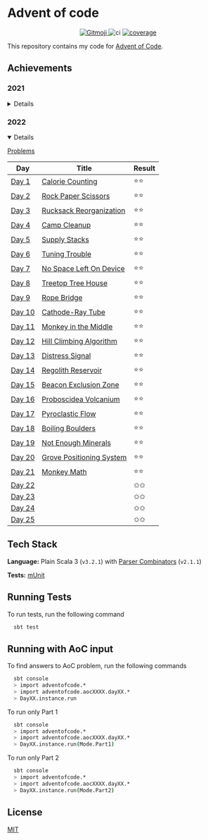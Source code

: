 # Advent of code

<p align="center">
	<a href="https://gitmoji.dev">
		<img src="https://img.shields.io/badge/gitmoji-%20😜%20😍-FFDD67.svg?style=flat-square"
			 alt="Gitmoji">
	</a>
    <img src="https://github.com/rlemaitre-ledger/advent-of-code-2022/actions/workflows/ci.yml/badge.svg" alt="ci">
    <a href="https://codecov.io/gh/rlemaitre-ledger/advent-of-code-2022">
        <img src="https://codecov.io/gh/rlemaitre-ledger/advent-of-code-2022/branch/main/graph/badge.svg?token=5XW9EJ5SBD" alt="coverage"/>
    </a>
</p>

This repository contains my code for [Advent of Code](https://adventofcode.com/).

## Achievements

### 2021

<details>
    <summary>Details</summary>

[Problems](https://adventofcode.com/2021)

| Day                                                             | Title                                                           | Result |
|-----------------------------------------------------------------|-----------------------------------------------------------------|--------|
| [Day 1 ](src/main/scala/adventofcode/aoc2021/day01/Day01.scala) | [Sonar Sweep](https://adventofcode.com/2021/day/1)              | ⭐️⭐️   |
| [Day 2 ](src/main/scala/adventofcode/aoc2021/day02/Day02.scala) | [Dive!](https://adventofcode.com/2021/day/2)                    | ⭐️⭐️   |
| [Day 3 ](src/main/scala/adventofcode/aoc2021/day03/Day03.scala) | [Binary Diagnostic](https://adventofcode.com/2021/day/3)        | ⭐️⭐️   |
| [Day 4 ](src/main/scala/adventofcode/aoc2021/day04/Day04.scala) | [Giant Squid](https://adventofcode.com/2021/day/4)              | ⭐️⭐️   |
| [Day 5 ](src/main/scala/adventofcode/aoc2021/day05/Day05.scala) | [Hydrothermal Venture](https://adventofcode.com/2021/day/5)     | ✩✩     |
| [Day 6 ](src/main/scala/adventofcode/aoc2021/day06/Day06.scala) | [Lanternfish](https://adventofcode.com/2021/day/6)              | ✩✩     |
| [Day 7 ](src/main/scala/adventofcode/aoc2021/day07/Day07.scala) | [The Treachery of Whales](https://adventofcode.com/2021/day/7)  | ✩✩     |
| [Day 8 ](src/main/scala/adventofcode/aoc2021/day08/Day08.scala) | [Seven Segment Search](https://adventofcode.com/2021/day/8)     | ✩✩     |
| [Day 9 ](src/main/scala/adventofcode/aoc2021/day09/Day09.scala) | [Smoke Basin](https://adventofcode.com/2021/day/9)              | ✩✩     |
| [Day 10](src/main/scala/adventofcode/aoc2021/day10/Day10.scala) | [Syntax Scoring](https://adventofcode.com/2021/day/10)          | ✩✩     |
| [Day 11](src/main/scala/adventofcode/aoc2021/day11/Day11.scala) | [Dumbo Octopus](https://adventofcode.com/2021/day/11)           | ✩✩     |
| [Day 12](src/main/scala/adventofcode/aoc2021/day12/Day12.scala) | [Passage Pathing](https://adventofcode.com/2021/day/12)         | ✩✩     |
| [Day 13](src/main/scala/adventofcode/aoc2021/day13/Day13.scala) | [Transparent Origami](https://adventofcode.com/2021/day/13)     | ✩✩     |
| [Day 14](src/main/scala/adventofcode/aoc2021/day14/Day14.scala) | [Extended Polymerization](https://adventofcode.com/2021/day/14) | ✩✩     |
| [Day 15](src/main/scala/adventofcode/aoc2021/day15/Day15.scala) | [Chiton](https://adventofcode.com/2021/day/15)                  | ✩✩     |
| [Day 16](src/main/scala/adventofcode/aoc2021/day16/Day16.scala) | [Packet Decoder](https://adventofcode.com/2021/day/16)          | ✩✩     |
| [Day 17](src/main/scala/adventofcode/aoc2021/day17/Day17.scala) | [Trick Shot](https://adventofcode.com/2021/day/17)              | ✩✩     |
| [Day 18](src/main/scala/adventofcode/aoc2021/day18/Day18.scala) | [Snailfish](https://adventofcode.com/2021/day/18)               | ✩✩     |
| [Day 19](src/main/scala/adventofcode/aoc2021/day19/Day19.scala) | [Beacon Scanner](https://adventofcode.com/2021/day/19)          | ✩✩     |
| [Day 20](src/main/scala/adventofcode/aoc2021/day20/Day20.scala) | [Trench Map](https://adventofcode.com/2021/day/20)              | ✩✩     |
| [Day 21](src/main/scala/adventofcode/aoc2021/day21/Day21.scala) | [Dirac Dice](https://adventofcode.com/2021/day/21)              | ✩✩     |
| [Day 22](src/main/scala/adventofcode/aoc2021/day22/Day22.scala) | [Reactor Reboot](https://adventofcode.com/2021/day/22)          | ✩✩     |
| [Day 23](src/main/scala/adventofcode/aoc2021/day23/Day23.scala) | [Amphipod](https://adventofcode.com/2021/day/23)                | ✩✩     |
| [Day 24](src/main/scala/adventofcode/aoc2021/day24/Day24.scala) | [Arithmetic Logic Unit](https://adventofcode.com/2021/day/24)   | ✩✩     |
| [Day 25](src/main/scala/adventofcode/aoc2021/day25/Day25.scala) | [Sea Cucumber](https://adventofcode.com/2021/day/25)            | ✩✩     |

</details>

### 2022

<details open="open">
    <summary>Details</summary>

[Problems](https://adventofcode.com/2022)

| Day                                                             | Title                                                            | Result |
|-----------------------------------------------------------------|------------------------------------------------------------------|--------|
| [Day 1 ](src/main/scala/adventofcode/aoc2022/day01/Day01.scala) | [ Calorie Counting](https://adventofcode.com/2022/day/1)         | ⭐️⭐️   |
| [Day 2 ](src/main/scala/adventofcode/aoc2022/day02/Day02.scala) | [Rock Paper Scissors](https://adventofcode.com/2022/day/2)       | ⭐️⭐️   |
| [Day 3 ](src/main/scala/adventofcode/aoc2022/day03/Day03.scala) | [Rucksack Reorganization](https://adventofcode.com/2022/day/3)   | ⭐️⭐️   |
| [Day 4 ](src/main/scala/adventofcode/aoc2022/day04/Day04.scala) | [Camp Cleanup](https://adventofcode.com/2022/day/4)              | ⭐️⭐️   |
| [Day 5 ](src/main/scala/adventofcode/aoc2022/day05/Day05.scala) | [Supply Stacks](https://adventofcode.com/2022/day/5)             | ⭐️⭐️   |
| [Day 6 ](src/main/scala/adventofcode/aoc2022/day06/Day06.scala) | [Tuning Trouble](https://adventofcode.com/2022/day/6)            | ⭐️⭐️   |
| [Day 7 ](src/main/scala/adventofcode/aoc2022/day07/Day07.scala) | [No Space Left On Device](https://adventofcode.com/2022/day/7)   | ⭐️⭐️   |
| [Day 8 ](src/main/scala/adventofcode/aoc2022/day08/Day08.scala) | [Treetop Tree House](https://adventofcode.com/2022/day/8)        | ⭐️⭐️   |
| [Day 9 ](src/main/scala/adventofcode/aoc2022/day09/Day09.scala) | [Rope Bridge](https://adventofcode.com/2022/day/9)               | ⭐️⭐️   |
| [Day 10](src/main/scala/adventofcode/aoc2022/day10/Day10.scala) | [Cathode-Ray Tube](https://adventofcode.com/2022/day/10)         | ⭐️⭐️   |
| [Day 11](src/main/scala/adventofcode/aoc2022/day11/Day11.scala) | [Monkey in the Middle](https://adventofcode.com/2022/day/11)     | ⭐️⭐️   |
| [Day 12](src/main/scala/adventofcode/aoc2022/day12/Day12.scala) | [Hill Climbing Algorithm](https://adventofcode.com/2022/day/12)  | ⭐️⭐️   |
| [Day 13](src/main/scala/adventofcode/aoc2022/day13/Day13.scala) | [Distress Signal](https://adventofcode.com/2022/day/13)          | ⭐️⭐️   |
| [Day 14](src/main/scala/adventofcode/aoc2022/day14/Day14.scala) | [Regolith Reservoir](https://adventofcode.com/2022/day/14)       | ⭐️⭐️   |
| [Day 15](src/main/scala/adventofcode/aoc2022/day15/Day15.scala) | [Beacon Exclusion Zone](https://adventofcode.com/2022/day/15)    | ⭐️⭐️   |
| [Day 16](src/main/scala/adventofcode/aoc2022/day16/Day16.scala) | [Proboscidea Volcanium](https://adventofcode.com/2022/day/16)    | ⭐️⭐️   |
| [Day 17](src/main/scala/adventofcode/aoc2022/day17/Day17.scala) | [Pyroclastic Flow](https://adventofcode.com/2022/day/17)         | ⭐️⭐️   |
| [Day 18](src/main/scala/adventofcode/aoc2022/day18/Day18.scala) | [Boiling Boulders](https://adventofcode.com/2022/day/18)         | ⭐️⭐️   |
| [Day 19](src/main/scala/adventofcode/aoc2022/day19/Day19.scala) | [Not Enough Minerals](https://adventofcode.com/2022/day/19)      | ⭐️⭐️   |
| [Day 20](src/main/scala/adventofcode/aoc2022/day20/Day20.scala) | [Grove Positioning System](https://adventofcode.com/2022/day/20) | ⭐️⭐️   |
| [Day 21](src/main/scala/adventofcode/aoc2022/day21/Day21.scala) | [Monkey Math](https://adventofcode.com/2022/day/21)              | ⭐️⭐️   |
| [Day 22](src/main/scala/adventofcode/aoc2022/day22/Day22.scala) | [](https://adventofcode.com/2022/day/22)                         | ✩✩     |
| [Day 23](src/main/scala/adventofcode/aoc2022/day23/Day23.scala) | [](https://adventofcode.com/2022/day/23)                         | ✩✩     |
| [Day 24](src/main/scala/adventofcode/aoc2022/day24/Day24.scala) | [](https://adventofcode.com/2022/day/24)                         | ✩✩     |
| [Day 25](src/main/scala/adventofcode/aoc2022/day25/Day25.scala) | [](https://adventofcode.com/2022/day/25)                         | ✩✩     |

</details>

## Tech Stack

**Language:** Plain Scala 3 (`v3.2.1`) with [Parser Combinators](https://github.com/scala/scala-parser-combinators) (`v2.1.1`)

**Tests:** [mUnit](https://scalameta.org/munit/)

## Running Tests

To run tests, run the following command

```bash
  sbt test
```

## Running with AoC input

To find answers to AoC problem, run the following commands

```bash
  sbt console
  > import adventofcode.*
  > import adventofcode.aocXXXX.dayXX.*
  > DayXX.instance.run
```

To run only Part 1

```bash
  sbt console
  > import adventofcode.*
  > import adventofcode.aocXXXX.dayXX.*
  > DayXX.instance.run(Mode.Part1)
```

To run only Part 2

```bash
  sbt console
  > import adventofcode.*
  > import adventofcode.aocXXXX.dayXX.*
  > DayXX.instance.run(Mode.Part2)
```

## License

[MIT](https://choosealicense.com/licenses/mit/)
